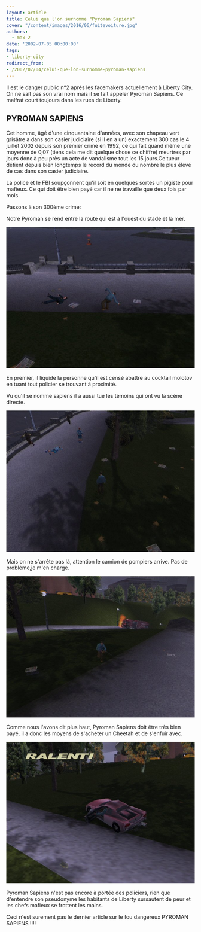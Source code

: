 ```yaml
---
layout: article
title: Celui que l'on surnomme "Pyroman Sapiens"
cover: "/content/images/2016/06/fuitevoiture.jpg"
authors:
  - max-2
date: '2002-07-05 00:00:00'
tags:
- liberty-city
redirect_from:
- /2002/07/04/celui-que-lon-surnomme-pyroman-sapiens
---
```


Il est le danger public n°2 après les facemakers actuellement à Liberty City. On ne sait pas son vrai nom mais il se fait appeler Pyroman Sapiens. Ce malfrat court toujours dans les rues de Liberty.

## PYROMAN SAPIENS

Cet homme, âgé d'une cinquantaine d'années, avec son chapeau vert grisâtre a dans son casier judiciaire (si il en a un) exactement 300 cas le 4 juillet 2002 depuis son premier crime en 1992, ce qui fait quand même une moyenne de 0,07 (tiens cela me dit quelque chose ce chiffre) meurtres par jours donc à peu près un acte de vandalisme tout les 15 jours.Ce tueur détient depuis bien longtemps le record du monde du nombre le plus élevé de cas dans son casier judiciaire.

La police et le FBI soupçonnent qu'il soit en quelques sortes un pigiste pour mafieux. Ce qui doit être bien payé car il ne ne travaille que deux fois par mois.

Passons à son 300ème crime:

Notre Pyroman se rend entre la route qui est à l'ouest du stade et la mer.

![](/content/images/2016/06/lancemolotov.jpg)

En premier, il liquide la personne qu'il est censé abattre au cocktail molotov en tuant tout policier se trouvant à proximité.

Vu qu'il se nomme sapiens il a aussi tué les témoins qui ont vu la scène directe.

![](/content/images/2016/06/eliminetemoins.jpg)

Mais on ne s'arrête pas là, attention le camion de pompiers arrive. Pas de problème,je m'en charge.

![](/content/images/2016/06/camionbrule.jpg)

Comme nous l'avons dit plus haut, Pyroman Sapiens doit être très bien payé, il a donc les moyens de s'acheter un Cheetah et de s'enfuir avec.

![](/content/images/2016/06/fuitevoiture.jpg)

Pyroman Sapiens n'est pas encore à portée des policiers, rien que d'entendre son pseudonyme les habitants de Liberty sursautent de peur et les chefs mafieux se frottent les mains.

Ceci n'est surement pas le dernier article sur le fou dangereux PYROMAN SAPIENS !!!!